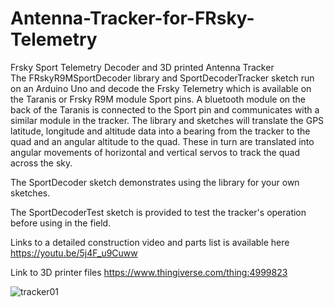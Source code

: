 # Antenna-Tracker-for-FRsky-Telemetry
Frsky Sport Telemetry Decoder and 3D printed Antenna Tracker  
The FRskyR9MSportDecoder library and SportDecoderTracker sketch run on an Arduino Uno and decode the Frsky Telemetry which is available on the Taranis or Frsky R9M module Sport pins. A bluetooth module on the back of the Taranis is connected to the Sport pin and communicates with a similar module in the tracker. The library and sketches will translate the GPS latitude, longitude and altitude data into a bearing from the tracker to the quad and an angular altitude to the quad. These in turn are translated into angular movements of horizontal and vertical servos to track the quad across the sky.

The SportDecoder sketch demonstrates using the library for your own sketches.

The SportDecoderTest sketch is provided to test the tracker's operation before using in the field.

Links to a detailed construction video and parts list is available here https://youtu.be/5j4F_u9Cuww

Link to 3D printer files https://www.thingiverse.com/thing:4999823

![tracker01](https://user-images.githubusercontent.com/13920701/136672814-b28054df-c4d4-4425-82c3-7b1e532ee1ee.jpg)



